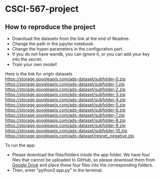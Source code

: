 # CSCI-567-project

## How to reproduce the project
- Download the datasets from the link at the end of Readme.  
- Change the path in the jupyter notebook.  
- Change the hyper-parameters in the configuration part.
- If you do not have wandb, you can ignore it, or you can add your key into the secret.
- Train your own model!  


Here is the link for origin datasets  
<https://storage.googleapis.com/ads-dataset/subfolder-0.zip>  
<https://storage.googleapis.com/ads-dataset/subfolder-1.zip>  
<https://storage.googleapis.com/ads-dataset/subfolder-2.zip>  
<https://storage.googleapis.com/ads-dataset/subfolder-3.zip>  
<https://storage.googleapis.com/ads-dataset/subfolder-4.zip>  
<https://storage.googleapis.com/ads-dataset/subfolder-5.zip>  
<https://storage.googleapis.com/ads-dataset/subfolder-6.zip>  
<https://storage.googleapis.com/ads-dataset/subfolder-7.zip>  
<https://storage.googleapis.com/ads-dataset/subfolder-8.zip>  
<https://storage.googleapis.com/ads-dataset/subfolder-9.zip>  
<https://storage.googleapis.com/ads-dataset/subfolder-10.zip>  
<https://storage.googleapis.com/ads-dataset/resnet_negative.zip>


To run the app:
- Please download the files/folders inside the app folder. We have four files that cannot be uploaded to GitHub, so please download them from [Google Drive](https://drive.google.com/drive/folders/19uL6q6G_il5wv2yRcLCm88DNGF-_MeR7?usp=sharing) and place these four files into the corresponding folders. 
- Then, enter "python3 app.py" in the terminal.
